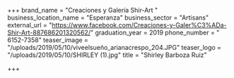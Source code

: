 +++
brand_name = "Creaciones y Galería Shir-Art  "
business_location_name = "Esperanza"
business_sector = "Artisans"
external_url = "https://www.facebook.com/Creaciones-y-Galer%C3%ADa-Shir-Art-887686201320562/"
graduation_year = 2019
phone_number = " 6152-7358"
teaser_image = "/uploads/2019/05/10/viveelsueño_arianacrespo_204.JPG"
teaser_logo = "/uploads/2019/05/10/SHIRLEY (1).jpg"
title = "Shirley Barboza Ruiz"

+++
